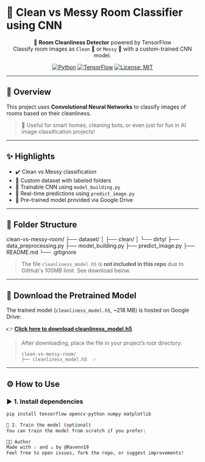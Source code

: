 # 🧼 Clean vs Messy Room Classifier using CNN

<div align="center">
  
📸 **Room Cleanliness Detector** powered by TensorFlow  
Classify room images as `Clean` 🧽 or `Messy` 🧹 with a custom-trained CNN model.

[![Python](https://img.shields.io/badge/Python-3.8%2B-blue)](https://www.python.org/)
[![TensorFlow](https://img.shields.io/badge/TensorFlow-2.0-orange)](https://www.tensorflow.org/)
[![License: MIT](https://img.shields.io/badge/License-MIT-green.svg)](https://opensource.org/licenses/MIT)

</div>

---

## 🎯 Overview

This project uses **Convolutional Neural Networks** to classify images of rooms based on their cleanliness.

> 🧠 Useful for smart homes, cleaning bots, or even just for fun in AI image classification projects!

---

## ✨ Highlights

- ✔️ Clean vs Messy classification
- 📁 Custom dataset with labeled folders
- 🧪 Trainable CNN using `model_building.py`
- 🔮 Real-time predictions using `predict_image.py`
- 💾 Pre-trained model provided via Google Drive

---

## 📂 Folder Structure

clean-vs-messy-room/
├── dataset/
│ ├── clean/
│ └── dirty/
├── data_preprocessing.py
├── model_building.py
├── predict_image.py
├── README.md
└── .gitignore

> The file `cleanliness_model.h5` is **not included in this repo** due to GitHub's 100MB limit. See download below.

---

## 🔽 Download the Pretrained Model

The trained model (`cleanliness_model.h5`, ~218 MB) is hosted on Google Drive:

👉 **[Click here to download cleanliness_model.h5]([https://drive.google.com/file/d/1AbCDeFgHiJkLmNopQRStUvWxYz123456/view?usp=sharing](https://drive.google.com/drive/folders/1cxYpmxDMiDTAfF4qmJW_UzfRp6Rom4Rk?usp=sharing))**

> After downloading, place the file in your project’s root directory:
>
> ```
> clean-vs-messy-room/
> ├── cleanliness_model.h5  ✅
> ```

---

## ⚙️ How to Use

### ▶️ 1. Install dependencies

```bash
pip install tensorflow opencv-python numpy matplotlib

🧠 2. Train the model (optional)
You can train the model from scratch if you prefer:

🧑‍💻 Author
Made with 💡 and ☕ by @Ravenn19
Feel free to open issues, fork the repo, or suggest improvements!
